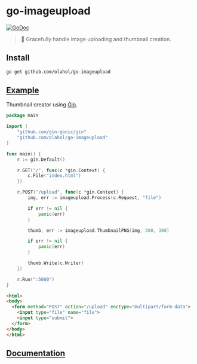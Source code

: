 # go-imageupload

[![GoDoc](https://godoc.org/github.com/olahol/go-imageupload?status.svg)](https://godoc.org/github.com/olahol/go-imageupload)

> :white_square_button: Gracefully handle image uploading and thumbnail creation.

## Install

```bash
go get github.com/olahol/go-imageupload
```

## [Example](https://github.com/olahol/go-imageupload/tree/master/examples)

Thumbnail creator using [Gin](https://github.com/gin-gonic/gin).

```go
package main

import (
	"github.com/gin-gonic/gin"
	"github.com/olahol/go-imageupload"
)

func main() {
	r := gin.Default()

	r.GET("/", func(c *gin.Context) {
		c.File("index.html")
	})

	r.POST("/upload", func(c *gin.Context) {
		img, err := imageupload.Process(c.Request, "file")

		if err != nil {
			panic(err)
		}

		thumb, err := imageupload.ThumbnailPNG(img, 300, 300)

		if err != nil {
			panic(err)
		}

		thumb.Write(c.Writer)
	})

	r.Run(":5000")
}
```

```html
<html>
<body>
  <form method="POST" action="/upload" enctype="multipart/form-data">
    <input type="file" name="file">
    <input type="submit">
  </form>
</body>
</html>
```

## [Documentation](https://godoc.org/github.com/olahol/go-imageupload)

